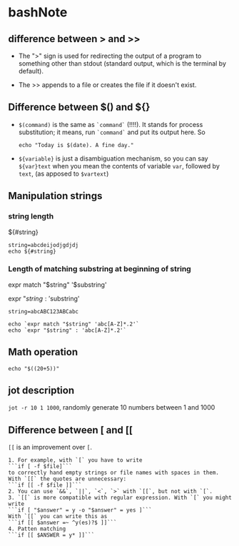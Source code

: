 # bashNote

## difference between > and >>
* The ">" sign is used for redirecting the output of a program to something other than stdout (standard output, which is the terminal by default).

* The >> appends to a file or creates the file if it doesn't exist.

## Difference between $() and ${}

* `$(command)` is the same as `` `command` `` (!!!!). It stands for process substitution; it means, run `` `command` `` and put its output here. So

    ```
    echo "Today is $(date). A fine day."
    ```
* `${variable}` is just a disambiguation mechanism, so you can say `${var}text` when you mean the contents of variable `var`, followed by `text`, (as apposed to `$vartext`)

## Manipulation strings

### string length

${#string}

```
string=abcdeijodjgdjdj
echo ${#string}

```

### Length of matching substring at beginning of string

expr match "$string" '$substring'

expr "$string : '$substring'

```
string=abcABC123ABCabc

echo `expr match "$string" 'abc[A-Z]*.2'`
echo `expr "$string" : 'abc[A-Z]*.2'`
```

## Math operation
`echo "$((20+5))"`

## jot description

`jot -r 10 1 1000`, randomly generate 10 numbers between 1 and 1000



## Difference between [ and [[
`[[` is an improvement over `[`. 

    1. For example, with `[` you have to write
    ```if [ -f $file]```
    to correctly hand empty strings or file names with spaces in them. With `[[` the quotes are unnecessary:
    ```if [[ -f $file ]]```
    2. You can use `&&`, `||`, `<`, `>` with `[[`, but not with `[`.
    3. `[[` is more compatible with regular expression. With `[` you might write
    ```if [ "$answer" = y -o "$answer" = yes ]```
    With `[[` you can write this as
    ```if [[ $answer =~ ^y(es)?$ ]]```
    4. Patten matching
    ```if [[ $ANSWER = y* ]]```

